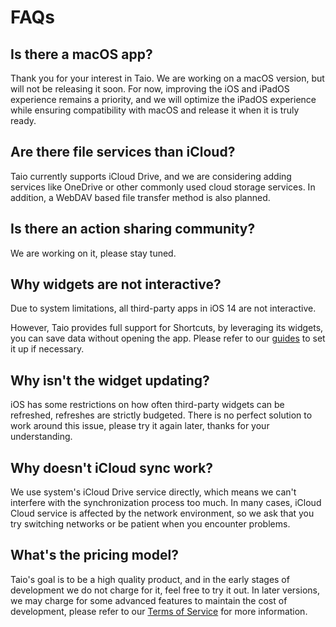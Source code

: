 # FAQs

## Is there a macOS app?

Thank you for your interest in Taio. We are working on a macOS version, but will not be releasing it soon. For now, improving the iOS and iPadOS experience remains a priority, and we will optimize the iPadOS experience while ensuring compatibility with macOS and release it when it is truly ready.

## Are there file services than iCloud?

Taio currently supports iCloud Drive, and we are considering adding services like OneDrive or other commonly used cloud storage services. In addition, a WebDAV based file transfer method is also planned.

## Is there an action sharing community?

We are working on it, please stay tuned.

## Why widgets are not interactive?

Due to system limitations, all third-party apps in iOS 14 are not interactive.

However, Taio provides full support for Shortcuts, by leveraging its widgets, you can save data without opening the app. Please refer to our [guides](integration/shortcuts.md) to set it up if necessary.

## Why isn't the widget updating?

iOS has some restrictions on how often third-party widgets can be refreshed, refreshes are strictly budgeted. There is no perfect solution to work around this issue, please try it again later, thanks for your understanding.

## Why doesn't iCloud sync work?

We use system's iCloud Drive service directly, which means we can't interfere with the synchronization process too much. In many cases, iCloud Cloud service is affected by the network environment, so we ask that you try switching networks or be patient when you encounter problems.

## What's the pricing model?

Taio's goal is to be a high quality product, and in the early stages of development we do not charge for it, feel free to try it out. In later versions, we may charge for some advanced features to maintain the cost of development, please refer to our [Terms of Service](terms.md) for more information.